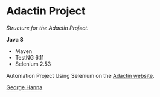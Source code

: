 # Adactin Project

*Structure for the Adactin Project.*

**Java 8**

* Maven
* TestNG 6.11
* Selenium 2.53

Automation Project Using Selenium on the [Adactin website](http://adactin.com/HotelAppBuild2/).

[George Hanna](https://github.com/georgehanna823)
